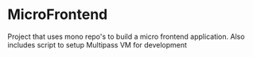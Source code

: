 # MicroFrontend
Project that uses mono repo's to build a micro frontend application. Also includes script to setup Multipass VM for development
